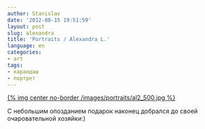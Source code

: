 ```yaml
---
author: Stanislav
date: '2012-08-15 19:51:59'
layout: post
slug: alexandra
title: 'Portraits / Alexandra L.'
language: en
categories:
- art
tags:
- карандаш
- портрет
---
```


[{% img center no-border /images/portraits/al2_500.jpg %}](/images/portraits/al2.jpg)

С небольшим опозданием подарок наконец добрался до своей очаровательной
хозяйки:)